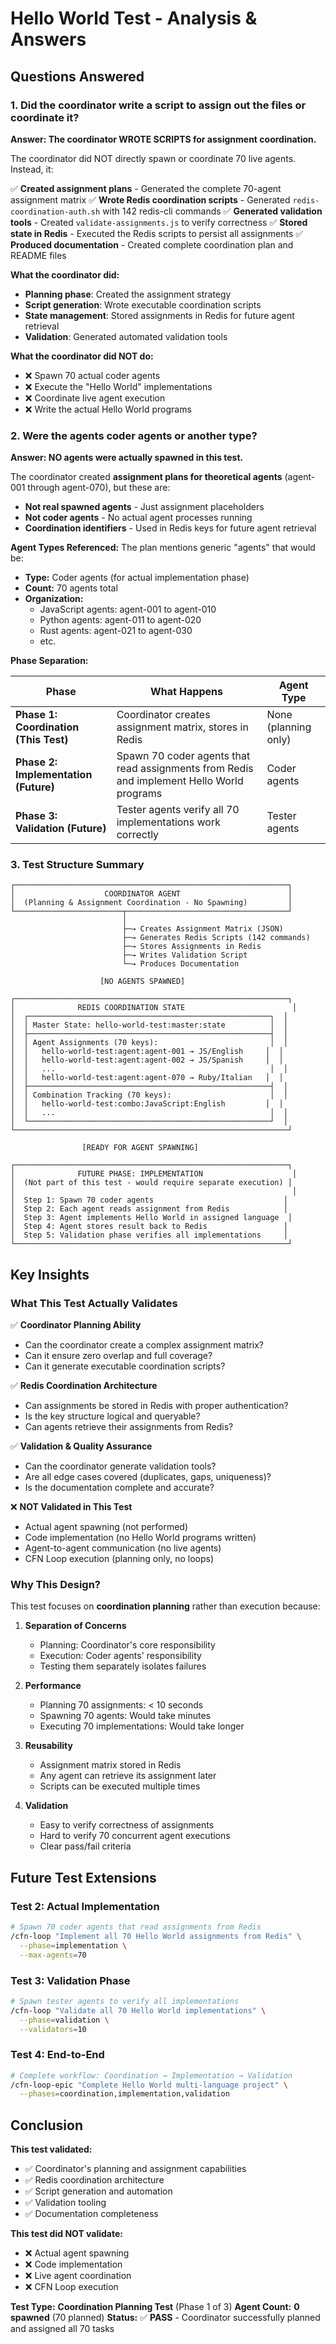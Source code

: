 # Hello World Test - Analysis & Answers

## Questions Answered

### 1. Did the coordinator write a script to assign out the files or coordinate it?

**Answer: The coordinator WROTE SCRIPTS for assignment coordination.**

The coordinator did NOT directly spawn or coordinate 70 live agents. Instead, it:

✅ **Created assignment plans** - Generated the complete 70-agent assignment matrix
✅ **Wrote Redis coordination scripts** - Generated `redis-coordination-auth.sh` with 142 redis-cli commands
✅ **Generated validation tools** - Created `validate-assignments.js` to verify correctness
✅ **Stored state in Redis** - Executed the Redis scripts to persist all assignments
✅ **Produced documentation** - Created complete coordination plan and README files

**What the coordinator did:**
- **Planning phase**: Created the assignment strategy
- **Script generation**: Wrote executable coordination scripts
- **State management**: Stored assignments in Redis for future agent retrieval
- **Validation**: Generated automated validation tools

**What the coordinator did NOT do:**
- ❌ Spawn 70 actual coder agents
- ❌ Execute the "Hello World" implementations
- ❌ Coordinate live agent execution
- ❌ Write the actual Hello World programs

### 2. Were the agents coder agents or another type?

**Answer: NO agents were actually spawned in this test.**

The coordinator created **assignment plans for theoretical agents** (agent-001 through agent-070), but these are:
- **Not real spawned agents** - Just assignment placeholders
- **Not coder agents** - No actual agent processes running
- **Coordination identifiers** - Used in Redis keys for future agent retrieval

**Agent Types Referenced:**
The plan mentions generic "agents" that would be:
- **Type:** Coder agents (for actual implementation phase)
- **Count:** 70 agents total
- **Organization:**
  - JavaScript agents: agent-001 to agent-010
  - Python agents: agent-011 to agent-020
  - Rust agents: agent-021 to agent-030
  - etc.

**Phase Separation:**

| Phase | What Happens | Agent Type |
|-------|--------------|------------|
| **Phase 1: Coordination (This Test)** | Coordinator creates assignment matrix, stores in Redis | None (planning only) |
| **Phase 2: Implementation (Future)** | Spawn 70 coder agents that read assignments from Redis and implement Hello World programs | Coder agents |
| **Phase 3: Validation (Future)** | Tester agents verify all 70 implementations work correctly | Tester agents |

### 3. Test Structure Summary

```
┌─────────────────────────────────────────────────────────────┐
│                    COORDINATOR AGENT                        │
│  (Planning & Assignment Coordination - No Spawning)         │
└────────────────────────┬────────────────────────────────────┘
                         │
                         ├─→ Creates Assignment Matrix (JSON)
                         ├─→ Generates Redis Scripts (142 commands)
                         ├─→ Stores Assignments in Redis
                         ├─→ Writes Validation Script
                         └─→ Produces Documentation

                    [NO AGENTS SPAWNED]

┌─────────────────────────────────────────────────────────────┐
│              REDIS COORDINATION STATE                        │
│  ┌──────────────────────────────────────────────────────┐  │
│  │ Master State: hello-world-test:master:state          │  │
│  ├──────────────────────────────────────────────────────┤  │
│  │ Agent Assignments (70 keys):                         │  │
│  │   hello-world-test:agent:agent-001 → JS/English     │  │
│  │   hello-world-test:agent:agent-002 → JS/Spanish     │  │
│  │   ...                                                │  │
│  │   hello-world-test:agent:agent-070 → Ruby/Italian   │  │
│  ├──────────────────────────────────────────────────────┤  │
│  │ Combination Tracking (70 keys):                      │  │
│  │   hello-world-test:combo:JavaScript:English         │  │
│  │   ...                                                │  │
│  └──────────────────────────────────────────────────────┘  │
└─────────────────────────────────────────────────────────────┘

                [READY FOR AGENT SPAWNING]

┌─────────────────────────────────────────────────────────────┐
│              FUTURE PHASE: IMPLEMENTATION                    │
│  (Not part of this test - would require separate execution) │
│                                                              │
│  Step 1: Spawn 70 coder agents                             │
│  Step 2: Each agent reads assignment from Redis            │
│  Step 3: Agent implements Hello World in assigned language  │
│  Step 4: Agent stores result back to Redis                 │
│  Step 5: Validation phase verifies all implementations     │
└─────────────────────────────────────────────────────────────┘
```

## Key Insights

### What This Test Actually Validates

✅ **Coordinator Planning Ability**
- Can the coordinator create a complex assignment matrix?
- Can it ensure zero overlap and full coverage?
- Can it generate executable coordination scripts?

✅ **Redis Coordination Architecture**
- Can assignments be stored in Redis with proper authentication?
- Is the key structure logical and queryable?
- Can agents retrieve their assignments from Redis?

✅ **Validation & Quality Assurance**
- Can the coordinator generate validation tools?
- Are all edge cases covered (duplicates, gaps, uniqueness)?
- Is the documentation complete and accurate?

❌ **NOT Validated in This Test**
- Actual agent spawning (not performed)
- Code implementation (no Hello World programs written)
- Agent-to-agent communication (no live agents)
- CFN Loop execution (planning only, no loops)

### Why This Design?

This test focuses on **coordination planning** rather than execution because:

1. **Separation of Concerns**
   - Planning: Coordinator's core responsibility
   - Execution: Coder agents' responsibility
   - Testing them separately isolates failures

2. **Performance**
   - Planning 70 assignments: < 10 seconds
   - Spawning 70 agents: Would take minutes
   - Executing 70 implementations: Would take longer

3. **Reusability**
   - Assignment matrix stored in Redis
   - Any agent can retrieve its assignment later
   - Scripts can be executed multiple times

4. **Validation**
   - Easy to verify correctness of assignments
   - Hard to verify 70 concurrent agent executions
   - Clear pass/fail criteria

## Future Test Extensions

### Test 2: Actual Implementation
```bash
# Spawn 70 coder agents that read assignments from Redis
/cfn-loop "Implement all 70 Hello World assignments from Redis" \
  --phase=implementation \
  --max-agents=70
```

### Test 3: Validation Phase
```bash
# Spawn tester agents to verify all implementations
/cfn-loop "Validate all 70 Hello World implementations" \
  --phase=validation \
  --validators=10
```

### Test 4: End-to-End
```bash
# Complete workflow: Coordination → Implementation → Validation
/cfn-loop-epic "Complete Hello World multi-language project" \
  --phases=coordination,implementation,validation
```

## Conclusion

**This test validated:**
- ✅ Coordinator's planning and assignment capabilities
- ✅ Redis coordination architecture
- ✅ Script generation and automation
- ✅ Validation tooling
- ✅ Documentation completeness

**This test did NOT validate:**
- ❌ Actual agent spawning
- ❌ Code implementation
- ❌ Live agent coordination
- ❌ CFN Loop execution

**Test Type:** **Coordination Planning Test** (Phase 1 of 3)
**Agent Count:** **0 spawned** (70 planned)
**Status:** ✅ **PASS** - Coordinator successfully planned and assigned all 70 tasks
